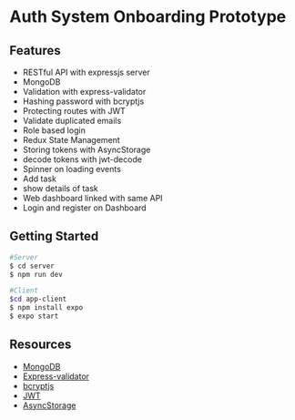 # Auth System Onboarding Prototype

## Features

- RESTful API with expressjs server
- MongoDB
- Validation with express-validator
- Hashing password with bcryptjs
- Protecting routes with JWT
- Validate duplicated emails
- Role based login
- Redux State Management
- Storing tokens with AsyncStorage
- decode tokens with jwt-decode
- Spinner on loading events
- Add task
- show details of task
- Web dashboard linked with same API
- Login and register on Dashboard

## Getting Started

```sh
#Server
$ cd server
$ npm run dev
```

```sh
#Client
$cd app-client
$ npm install expo
$ expo start
```

## Resources

- [MongoDB]
- [Express-validator]
- [bcryptjs]
- [JWT]
- [AsyncStorage]

[//]: # "These are reference links used in the body of this note and get stripped out when the markdown processor does its job. There is no need to format nicely because it shouldn't be seen. Thanks SO - http://stackoverflow.com/questions/4823468/store-comments-in-markdown-syntax"
[mongodb]: https://www.mongodb.com/1
[express-validator]: https://express-validator.github.io/docs/
[bcryptjs]: https://www.npmjs.com/package/bcryptjs
[jwt]: https://jwt.io/introduction
[asyncstorage]: https://reactnative.dev/docs/asyncstorage
